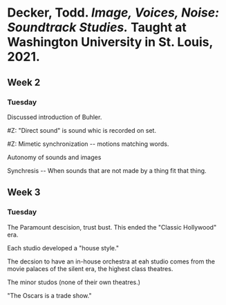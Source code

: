 # Decker, Todd. *Image, Voices, Noise: Soundtrack Studies.* Taught at Washington University in St. Louis, 2021. 

## Week 2  

### Tuesday  

Discussed introduction of Buhler.  

#Z: "Direct sound" is sound whic is recorded on set.  

#Z: Mimetic synchronization -- motions matching words.  

Autonomy of sounds and images

Synchresis -- When sounds that are not made by a thing fit that thing.  
 
 ## Week 3

### Tuesday

The Paramount descision, trust bust. This ended the "Classic Hollywood" era.   

Each studio developed a "house style."  

The decsion to have an in-house orchestra at eah studio comes from the movie palaces of the silent era, the highest class theatres. 
 
The minor studos (none of their own theatres.)  

"The Oscars is a trade show."  
